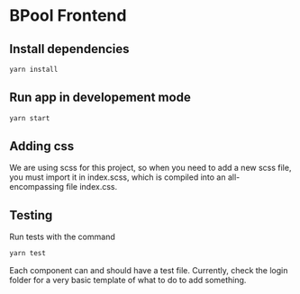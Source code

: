 # BPool Frontend

## Install dependencies

```sh
yarn install
```

## Run app in developement mode

```sh
yarn start
```

## Adding css

We are using scss for this project, so when you need to add a new scss file, you must import it in index.scss, which is compiled into an all-encompassing file index.css.

## Testing

Run tests with the command

```sh
yarn test
```

Each component can and should have a test file. Currently, check the login folder for a very basic template of what to do to add something.
